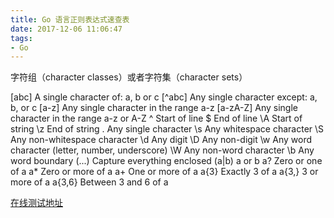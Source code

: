 ```yaml
---
title: Go 语言正则表达式速查表
date: 2017-12-06 11:06:47
tags:
- Go
---
```


字符组（character classes）或者字符集（character sets）

[abc]   A single character of: a, b or c
[^abc]  Any single character except: a, b, or c
[a-z]   Any single character in the range a-z
[a-zA-Z]    Any single character in the range a-z or A-Z
^   Start of line
$   End of line
\A  Start of string
\z  End of string
.   Any single character
\s  Any whitespace character
\S  Any non-whitespace character
\d  Any digit
\D  Any non-digit
\w  Any word character (letter, number, underscore)
\W  Any non-word character
\b  Any word boundary
(...)   Capture everything enclosed
(a|b)   a or b
a?  Zero or one of a
a*  Zero or more of a
a+  One or more of a
a{3}    Exactly 3 of a
a{3,}   3 or more of a
a{3,6}  Between 3 and 6 of a

[在线测试地址][1]


  [1]: https://regex-golang.appspot.com/assets/html/index.html